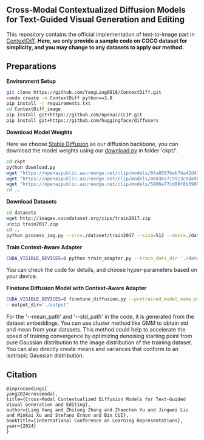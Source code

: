 ## Cross-Modal Contextualized Diffusion Models for Text-Guided Visual Generation and Editing

This repository contains the official implementation of text-to-image part in [ContextDiff](https://openreview.net/forum?id=nFMS6wF2xq). **Here, we only provide a sample code on COCO dataset for simplicity, and you may change to any datasets to apply our method.**


## Preparations

**Environment Setup**

```bash
git clone https://github.com/YangLing0818/ContextDiff.git
conda create -n ContextDiff python==3.8
pip install -r requirements.txt
cd ContextDiff_image
pip install git+https://github.com/openai/CLIP.git
pip install git+https://github.com/huggingface/diffusers
```

**Download Model Weights**

Here we choose [Stable Diffusion](https://arxiv.org/abs/2112.10752) as our diffusion backbone, you can download the model weights using our [download.py](ckpt/download.py) in folder 'ckpt/'. 

```bash
cd ckpt
python download.py 
wget "https://openaipublic.azureedge.net/clip/models/8fa8567bab74a42d41c5915025a8e4538c3bdbe8804a470a72f30b0d94fab599/RN101.pt"
wget "https://openaipublic.azureedge.net/clip/models/40d365715913c9da98579312b702a82c18be219cc2a73407c4526f58eba950af/ViT-B-32.pt"
wget "https://openaipublic.azureedge.net/clip/models/5806e77cd80f8b59890b7e101eabd078d9fb84e6937f9e85e4ecb61988df416f/ViT-B-16.pt"
cd ..
```


**Download Datasets**

```bash
cd datasets
wget http://images.cocodataset.org/zips/train2017.zip
unzip train2017.zip
cd ..
python process_img.py --src=./dataset/train2017 --size=512 --dest=./dataset/train2017
```

**Train Context-Aware Adapter**

```bash
CUDA_VISIBLE_DEVICES=0 python train_adapter.py --train_data_dir './dataset/train2017' --mixed_precision 'fp16' --output_dir 'output/' --train_batch_size 64 --num_train_epochs 20 --checkpointing_steps 10000 "--t5_model" 'path to text encoders' 
```

You can check the code for details, and choose hyper-parameters based on your device.

**Finetune Diffusion Model with Context-Aware Adapter**

```bash
CUDA_VISIBLE_DEVICES=0 finetune_diffusion.py --pretrained_model_name_or_path="stabilityai/stable-diffusion-2-1-base" --train_data_dir=./train2017 --use_ema --resolution=512 --center_crop --random_flip --train_batch_size=32 --gradient_accumulation_steps=1 --gradient_checkpointing --max_train_steps=50000 --checkpointing_steps=10000 --learning_rate=2e-05 --max_grad_norm=1 --lr_scheduler="constant" --lr_warmup_steps=0 
--output_dir="./output"
```

For the '--mean_path' and '--std_path' in the code, it is generated from the dataset embeddings. You can use cluster method like GMM to obtain std and mean from your datasets. This method could help to accelerate the speed of training convergence by optimizing denoising starting point from pure Gaussian distribution to the image distribution of the training dataset. You can also directly create means and variances that conform to an isotropic Gaussian distribution.

## Citation
```
@inproceedings{
yang2024crossmodal,
title={Cross-Modal Contextualized Diffusion Models for Text-Guided Visual Generation and Editing},
author={Ling Yang and Zhilong Zhang and Zhaochen Yu and Jingwei Liu and Minkai Xu and Stefano Ermon and Bin CUI},
booktitle={International Conference on Learning Representations},
year={2024}
}
```
